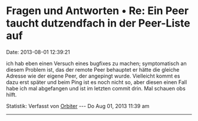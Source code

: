 Fragen und Antworten • Re: Ein Peer taucht dutzendfach in der Peer-Liste auf
============================================================================

Date: 2013-08-01 12:39:21

ich hab eben einen Versuch eines bugfixes zu machen; symptomatisch an
diesem Problem ist, das der remote Peer behauptet er hätte die gleiche
Adresse wie der eigene Peer, der angepingt wurde. Vielleicht kommt es
dazu erst später und beim Ping ist es noch nicht so, aber diesen einen
Fall habe ich mal abgefangen und ist im letzten commit drin. Mal schauen
obs hilft.

Statistik: Verfasst von
[Orbiter](http://forum.yacy-websuche.de/memberlist.php?mode=viewprofile&u=2)
--- Do Aug 01, 2013 11:39 am

------------------------------------------------------------------------
